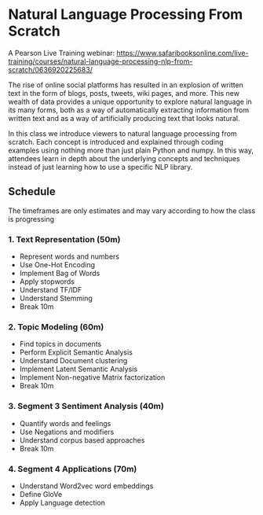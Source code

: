 # Natural Language Processing From Scratch

A Pearson Live Training webinar: https://www.safaribooksonline.com/live-training/courses/natural-language-processing-nlp-from-scratch/0636920225683/

The rise of online social platforms has resulted in an explosion of written text in the form of blogs, posts, tweets, wiki pages, and more. This new wealth of data provides a unique opportunity to explore natural language in its many forms, both as a way of automatically extracting information from written text and as a way of artificially producing text that looks natural.

In this class we introduce viewers to natural language processing from scratch. Each concept is introduced and explained through coding examples using nothing more than just plain Python and numpy. In this way, attendees learn in depth about the underlying concepts and techniques instead of just learning how to use a specific NLP library.

## Schedule
The timeframes are only estimates and may vary according to how the class is progressing

### 1. Text Representation (50m)
- Represent words and numbers
- Use One-Hot Encoding
- Implement Bag of Words
- Apply stopwords
- Understand TF/IDF
- Understand Stemming
- Break 10m

### 2. Topic Modeling (60m)

- Find topics in documents
- Perform Explicit Semantic Analysis
- Understand Document clustering
- Implement Latent Semantic Analysis
- Implement Non-negative Matrix factorization
- Break 10m

### 3. Segment 3 Sentiment Analysis (40m)
- Quantify words and feelings
- Use Negations and modifiers
- Understand corpus based approaches
- Break 10m

### 4. Segment 4 Applications (70m)
- Understand Word2vec word embeddings
- Define GloVe
- Apply Language detection

